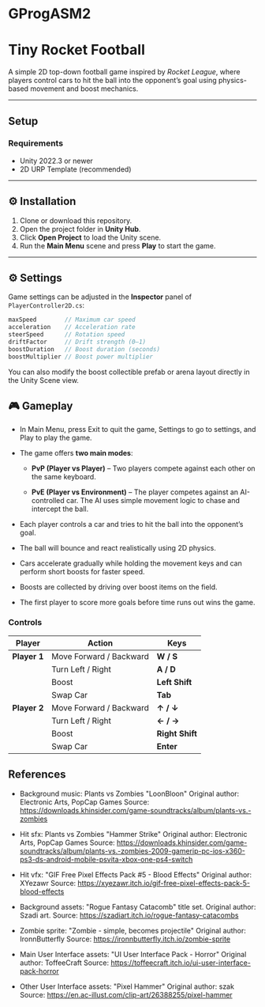 # GProgASM2
# Tiny Rocket Football

A simple 2D top-down football game inspired by *Rocket League*, where players control cars to hit the ball into the opponent’s goal using physics-based movement and boost mechanics.

---

## Setup

### Requirements
- Unity 2022.3 or newer  
- 2D URP Template (recommended)  

---

## ⚙️ Installation
1. Clone or download this repository.  
2. Open the project folder in **Unity Hub**.  
3. Click **Open Project** to load the Unity scene.  
4. Run the **Main Menu** scene and press **Play** to start the game.

---

## ⚙️ Settings

Game settings can be adjusted in the **Inspector** panel of `PlayerController2D.cs`:

```csharp
maxSpeed        // Maximum car speed
acceleration    // Acceleration rate
steerSpeed      // Rotation speed
driftFactor     // Drift strength (0–1)
boostDuration   // Boost duration (seconds)
boostMultiplier // Boost power multiplier

```

You can also modify the boost collectible prefab or arena layout directly in the Unity Scene view.

## 🎮 Gameplay

- In Main Menu, press Exit to quit the game, Settings to go to settings, and Play to play the game.

- The game offers **two main modes**:
  
  - **PvP (Player vs Player)** – Two players compete against each other on the same keyboard.
  
  - **PvE (Player vs Environment)** – The player competes against an AI-controlled car. The AI uses simple movement logic to chase and intercept the ball.

- Each player controls a car and tries to hit the ball into the opponent’s goal.

- The ball will bounce and react realistically using 2D physics.

- Cars accelerate gradually while holding the movement keys and can perform short boosts for faster speed.

- Boosts are collected by driving over boost items on the field.

- The first player to score more goals before time runs out wins the game.

### Controls

| Player | Action | Keys |
| --- | --- | --- |
| **Player 1** | Move Forward / Backward | **W / S** |
|  | Turn Left / Right | **A / D** |
|  | Boost | **Left Shift** |
|  | Swap Car | **Tab** |
| **Player 2** | Move Forward / Backward | **↑ / ↓** |
|  | Turn Left / Right | **← / →** |
|  | Boost | **Right Shift** |
|  | Swap Car | **Enter** |

## References
- Background music: Plants vs Zombies "LoonBloon"
Original author: Electronic Arts, PopCap Games
Source: https://downloads.khinsider.com/game-soundtracks/album/plants-vs.-zombies

- Hit sfx: Plants vs Zombies "Hammer Strike"
Original author: Electronic Arts, PopCap Games
Source: https://downloads.khinsider.com/game-soundtracks/album/plants-vs.-zombies-2009-gamerip-pc-ios-x360-ps3-ds-android-mobile-psvita-xbox-one-ps4-switch

- Hit vfx: "GIF Free Pixel Effects Pack #5 - Blood Effects"
Original author: XYezawr
Source: https://xyezawr.itch.io/gif-free-pixel-effects-pack-5-blood-effects

- Background assets: "Rogue Fantasy Catacomb" title set.
Original author: Szadi art.
Source: https://szadiart.itch.io/rogue-fantasy-catacombs

- Zombie sprite: "Zombie - simple, becomes projectile"
Original author: IronnButterfly
Source: https://ironnbutterfly.itch.io/zombie-sprite

- Main User Interface assets: "UI User Interface Pack - Horror"
Original author: ToffeeCraft
Source: https://toffeecraft.itch.io/ui-user-interface-pack-horror

- Other User Interface assets: "Pixel Hammer"
Original author: szak
Source: https://en.ac-illust.com/clip-art/26388255/pixel-hammer
